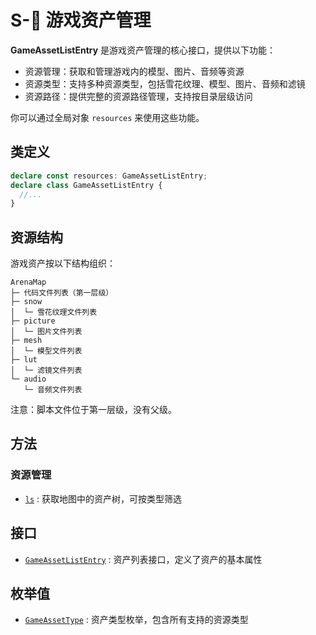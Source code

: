 # S-💾 游戏资产管理

**GameAssetListEntry** 是游戏资产管理的核心接口，提供以下功能：

- 资源管理：获取和管理游戏内的模型、图片、音频等资源
- 资源类型：支持多种资源类型，包括雪花纹理、模型、图片、音频和滤镜
- 资源路径：提供完整的资源路径管理，支持按目录层级访问

你可以通过全局对象 `resources` 来使用这些功能。

## 类定义

```typescript
declare const resources: GameAssetListEntry;
declare class GameAssetListEntry {
  //...
}
```

## 资源结构

游戏资产按以下结构组织：

```
ArenaMap
├─ 代码文件列表（第一层级）
├─ snow
│  └─ 雪花纹理文件列表
├─ picture
│  └─ 图片文件列表
├─ mesh
│  └─ 模型文件列表
├─ lut
│  └─ 滤镜文件列表
└─ audio
   └─ 音频文件列表
```

注意：脚本文件位于第一层级，没有父级。

## 方法

### 资源管理

- [`ls`](./ls#ls) : 获取地图中的资产树，可按类型筛选

## 接口

- [`GameAssetListEntry`](./ls#GameAssetListEntry) : 资产列表接口，定义了资产的基本属性

## 枚举值

- [`GameAssetType`](./ls#GameAssetType) : 资产类型枚举，包含所有支持的资源类型
